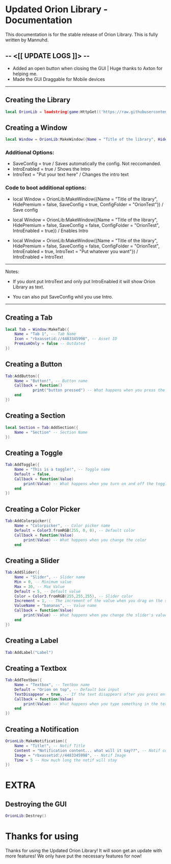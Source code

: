 # Updated Orion Library - Documentation
This documentation is for the stable release of Orion Library. This is fully written by Mannuhd.

-- <[[ UPDATE LOGS ]]> --
------------------------------
- Added an open button when closing the GUI | Huge thanks to Axton for helping me.
- Made the GUI Draggable for Mobile devices
-------------------------
## Creating the Library
```lua
local OrionLib = loadstring(game:HttpGet(('https://raw.githubusercontent.com/zen-teamm/updated-orion-library/main/library.txt')))()
```

## Creating a Window
```lua
local Window = OrionLib:MakeWindow({Name = "Title of the library", HidePremium = false, SaveConfig = false, ConfigFolder = "OrionTest"})
```

### Additional Options:
* SaveConfig = true / Saves automatically the config. Not reccomanded.
* IntroEnabled = true / Shows the Intro
* IntroText = "Put your text here" / Changes the intro text

### Code to boot additional options:
* local Window = OrionLib:MakeWindow({Name = "Title of the library", HidePremium = false, SaveConfig = true, ConfigFolder = "OrionTest"}) / Save config 
* local Window = OrionLib:MakeWindow({Name = "Title of the library", HidePremium = false, SaveConfig = false, ConfigFolder = "OrionTest", IntroEnabled = true}) / Enables Intro

* local Window = OrionLib:MakeWindow({Name = "Title of the library", HidePremium = false, SaveConfig = false, ConfigFolder = "OrionTest", IntroEnabled = true, IntroText = "Put whatever you want"}) / IntroEnabled + IntroText

-------
Notes:
* If you dont put IntroText and only put IntroEnabled it will show Orion Library as text.

* You can also put SaveConfig whil you use Intro.
-------
## Creating a Tab
```lua
local Tab = Window:MakeTab({
	Name = "Tab 1", -- Tab Name
	Icon = "rbxassetid://4483345998", -- Asset ID
	PremiumOnly = false -- Outdated
})
```
## Creating a Button
```lua
Tab:AddButton({
	Name = "Button!", -- Button name
	Callback = function()
      		print("button pressed") -- What happens when you press the button
  	end    
})
```

## Creating a Section
```lua
local Section = Tab:AddSection({
	Name = "Section" -- Section Name
})
```
## Creating a Toggle
```lua
Tab:AddToggle({
	Name = "This is a toggle!", -- Toggle name
	Default = false,
	Callback = function(Value)
		print(Value) -- What happens when you turn on and off the toggle
	end    
})
```

## Creating a Color Picker
```lua
Tab:AddColorpicker({
	Name = "Colorpicker", -- Color picker name
	Default = Color3.fromRGB(255, 0, 0), -- Default color
	Callback = function(Value)
		print(Value) -- What happens when you change the color
	end	  
```

## Creating a Slider
```lua
Tab:AddSlider({
	Name = "Slider", -- Slider name
	Min = 0, -- Minimum value
	Max = 20, -- Max Value
	Default = 5, -- Default value
	Color = Color3.fromRGB(255,255,255), -- Slider color
	Increment = 1, -- The increment of the value when you drag on the slider
	ValueName = "bananas", -- Value name
	Callback = function(Value)
		print(Value) -- What happens when you change the slider's value
	end    
})
```

## Creating a Label
```lua
Tab:AddLabel("Label")
```

## Creating a Textbox
```lua
Tab:AddTextbox({
	Name = "Textbox", -- Textbox name
	Default = "Orion on top", -- Default box input
	TextDisappear = true, -- If the text disappears after you press enter
	Callback = function(Value)
		print(Value) -- What happens when you type something in the textbox
	end	  
})
```

## Creating a Notification
```lua
OrionLib:MakeNotification({
	Name = "Title!", -- Notif Title
	Content = "Notification content... what will it say??", -- Notif content
	Image = "rbxassetid://4483345998", -- Notif Image
	Time = 5 -- How much long the notif will stay 
})
```

# EXTRA
## Destroying the GUI
```lua
OrionLib:Destroy()
```

# Thanks for using
Thanks for using the Updated Orion Library! It will soon get an update with more features! We only have put the necessary features for now!
